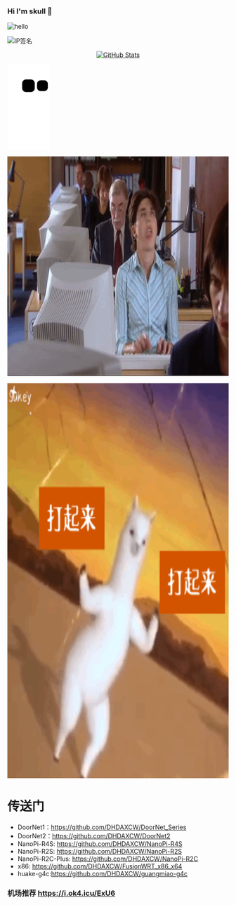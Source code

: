 
### Hi I'm skull 👋
![hello](https://views.whatilearened.today/views/github/DHDAXCW/deplives.svg)

![IP签名](https://tool.lu/netcard/)

<p align="center">
    <a href="https://github.com/DHDAXCW">
      <img alt="GitHub Stats" src="https://github-readme-stats.vercel.app/api?username=DHDAXCW&include_all_commits=true&count_private=false&bg_color=30,e96443,904e95&title_color=fff&text_color=fff" />
    </a>
</p>

![](https://raw.githubusercontent.com/DHDAXCW/DHDAXCW/output/github-snake.svg)

<img src="https://github.com/DHDAXCW/DHDAXCW/blob/main/home1.gif" width=100% height="500"></img>

<img src="https://github.com/DHDAXCW/DHDAXCW/blob/main/0.gif" width=100% height="900"></img>

# 传送门
- DoorNet1：https://github.com/DHDAXCW/DoorNet_Series
- DoorNet2：https://github.com/DHDAXCW/DoorNet2
- NanoPi-R4S: https://github.com/DHDAXCW/NanoPi-R4S
- NanoPi-R2S: https://github.com/DHDAXCW/NanoPi-R2S
- NanoPi-R2C-Plus: https://github.com/DHDAXCW/NanoPi-R2C
- x86: https://github.com/DHDAXCW/FusionWRT_x86_x64
- huake-g4c:https://github.com/DHDAXCW/guangmiao-g4c
### 机场推荐 https://i.ok4.icu/ExU6
